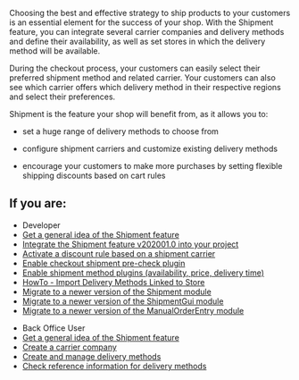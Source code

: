 Choosing the best and effective strategy to ship products to your customers is an essential element for the success of your shop. With the Shipment feature, you can integrate several carrier companies and delivery methods and define their availability, as well as set  stores in which the delivery method will be available.

During the checkout process, your customers can easily select their preferred shipment method and related carrier. Your customers can also see which carrier offers which delivery method in their respective regions and select their preferences. 

Shipment is the feature your shop will benefit from, as it allows you to:

* set a huge range of delivery methods to choose from

* configure shipment carriers and customize existing delivery methods

* encourage your customers to make more purchases by setting flexible shipping discounts based on cart rules

## If you are:

<div class="mr-container">
    <div class="mr-list-container">
        <!-- col1 -->
        <div class="mr-col">
            <ul class="mr-list mr-list-green">
                <li class="mr-title">Developer</li>
                <li><a href="https://documentation.spryker.com/docs/en/shipment-overview" class="mr-link">Get a general idea of the Shipment feature</a></li>
                <li><a href="https://documentation.spryker.com/docs/en/shipment-feature-integration" class="mr-link">Integrate the Shipment feature v202001.0 into your project</a></li>
                <li><a href="https://documentation.spryker.com/docs/en/ht-activate-a-discount-rule-based-on-a-shipment-carrier#activate-a-discount-rule-based-on-a-shipment-carrier" class="mr-link">Activate a discount rule based on a shipment carrier</a></li>
                <li><a href="https://documentation.spryker.com/docs/en/ht-activate-a-discount-rule-based-on-a-shipment-carrier#checkout-shipment-pre-check-plugin" class="mr-link">Enable checkout shipment pre-check plugin</a></li>
                <li><a href="https://documentation.spryker.com/docs/en/shipment-method-plugins" class="mr-link">Enable shipment method plugins (availability, price, delivery time)</a></li>
                <li><a href="https://documentation.spryker.com/docs/en/ht-import-delivery-methods-linked-to-store" class="mr-link">HowTo - Import Delivery Methods Linked to Store</a></li>
                <li><a href="https://documentation.spryker.com/docs/en/mg-shipment#upgrading-from-version-7---to-8-0-0" class="mr-link">Migrate to a newer version of the Shipment module</a></li>
                <li><a href="https://documentation.spryker.com/docs/en/mg-shipment-gui#upgrading-from-version-1---to-version-2-0-0" class="mr-link">Migrate to a newer version of the ShipmentGui module</a></li>
                <li><a href="https://documentation.spryker.com/docs/en/mg-manual-order-entry-gui#upgrading-from-version-0-8---to-version-0-9-0" class="mr-link">Migrate to a newer version of the ManualOrderEntry module</a></li>
               </ul>
        </div>
        <!-- col2 -->
        <div class="mr-col">
            <ul class="mr-list mr-list-blue">
                <li class="mr-title"> Back Office User</li>
               <li><a href="https://documentation.spryker.com/docs/en/shipment-overview" class="mr-link">Get a general idea of the Shipment feature</a></li>
                <li><a href="https://documentation.spryker.com/docs/en/creating-a-carrier-company" class="mr-link">Create a carrier company</a></li>
                <li><a href="https://documentation.spryker.com/docs/en/creating-and-managing-shipment-methods" class="mr-link">Create and manage delivery methods</a></li>
                <li><a href="https://documentation.spryker.com/docs/en/delivery-methods-reference-information" class="mr-link">Check reference information for delivery methods</a></li>
            </ul>
        </div>
    </div>
</div>